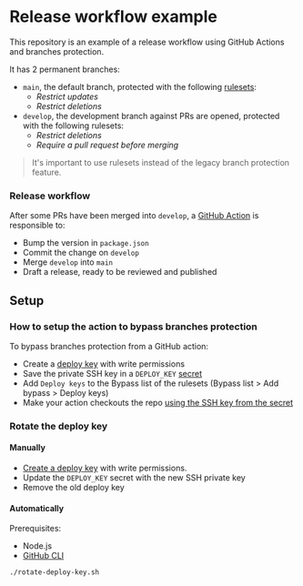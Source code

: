 # Release workflow example

This repository is an example of a release workflow using GitHub Actions and branches protection.

It has 2 permanent branches:
- `main`, the default branch, protected with the following [rulesets](https://docs.github.com/en/repositories/configuring-branches-and-merges-in-your-repository/managing-rulesets/about-rulesets):
  - _Restrict updates_
  - _Restrict deletions_
- `develop`, the development branch against PRs are opened, protected with the following rulesets:
  - _Restrict deletions_
  - _Require a pull request before merging_

> It's important to use rulesets instead of the legacy branch protection feature.

### Release workflow

After some PRs have been merged into `develop`, a [GitHub Action](.github/workflows/release.yml) is responsible to:
- Bump the version in `package.json`
- Commit the change on `develop`
- Merge `develop` into `main`
- Draft a release, ready to be reviewed and published

## Setup
### How to setup the action to bypass branches protection

To bypass branches protection from a GitHub action:
- Create a [deploy key](https://docs.github.com/en/authentication/connecting-to-github-with-ssh/managing-deploy-keys) with write permissions
- Save the private SSH key in a `DEPLOY_KEY` [secret](https://docs.github.com/en/actions/security-for-github-actions/security-guides/using-secrets-in-github-actions)
- Add `Deploy keys` to the Bypass list of the rulesets (Bypass list > Add bypass > Deploy keys)
- Make your action checkouts the repo [using the SSH key from the secret](.github/workflows/release.yml#24)

### Rotate the deploy key
#### Manually

- [Create a deploy key](https://docs.github.com/en/authentication/connecting-to-github-with-ssh/managing-deploy-keys#set-up-deploy-keys) with write permissions.
- Update the `DEPLOY_KEY` secret with the new SSH private key
- Remove the old deploy key

#### Automatically

Prerequisites:
- Node.js
- [GitHub CLI](https://cli.github.com/)

```
./rotate-deploy-key.sh
```
